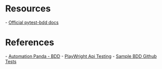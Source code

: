 
<h1>Resources</h1>
- <a href="https://pytest-bdd.readthedocs.io/en/latest/">Official pytest-bdd docs</a>

<h1>References</h1>
- <a href="https://automationpanda.com/2018/10/22/python-testing-101-pytest-bdd/">Automation Panda - BDD</a>
- <a href="https://earthly.dev/blog/playwright-python-api-testing/">PlayWright Api Testing</a>
- <a href="https://github.com/davidemoro/pytest-play-docker/tree/master/tests/bdd">Sample BDD Github Tests</a>